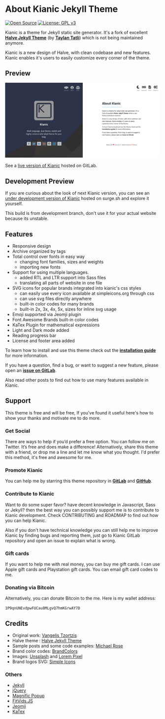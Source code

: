 # About Kianic Jekyll Theme

[![Open Source](https://img.shields.io/badge/Open%20Source-Forever-brightgreen?style=flat-square)](https://opensource.com/resources/what-open-source/)
[![License: GPL v3](https://img.shields.io/badge/License-GPL%20v3-blue?style=flat-square&logo=gnu)](https://opensource.org/licenses/GPL-3.0/)

Kianic is a theme for Jekyll static site generator. It's a fork of excellent
[**Halve Jekyll Theme**](https://taylantatli.github.io/Halve) (by [**Taylan Tatli**](https://github.com/TaylanTatli)) 
which is not being maintained anymore.

Kianic is a new design of Halve, with clean codebase and new features.
Kianic enables it's users to easily customize every corner of the theme.

## Preview

![screenshot of Kianic](/images/kianic-home-image.png)

See a [live version of Kianic](https://azadeh-afzar.gitlab.io/Web-Development/Kianic-Jekyll-Theme) hosted on GitLab.

## Development Preview

If you are curious about the look of next Kianic version, you can see an [under development version of Kianic](https://azadeh-afzar-kianic-jekyll-theme.surge.sh/) hosted on surge.sh and explore it yourself.

This build is from development branch, don't use it for your actual website because its unstable.

## Features

* Responsive design
* Archive organized by tags
* Total control over fonts in easy way
  * changing font families, sizes and weights
  * importing new fonts
* Support for using multiple languages.
  * added RTL and LTR support into Sass files
  * translating all parts of website in one file
* SVG icons for popular brands integrated into kianic's css styles
  * can easily use every icon available at simpleicons.org through css
  * can use svg files directly anywhere
  * built-in color codes for many brands
  * built-in 2x, 3x, 4x, 5x, sizes for inline svg usage
* Emoji supported via Jeomji plugin
* Font Awesome Brands built-in color codes
* KaTex Plugin for mathematical expressions
* Light and Dark mode added
* Reading progress bar
* License and footer area added

To learn how to install and use this theme check out the
[**installation guide**](https://azadeh-afzar.gitlab.io/Web-Development/Kianic/en/kianic-theme) for more information.

If you have a question, find a bug, or want to suggest a new feature, please open an
[**issue on GitLab**](https://gitlab.com/MahdiBaghbani/Azadeh-Afzar/Web-Development/Kianic/issues/new).

Also read other posts to find out how to use many features available in Kianic.

## Support

This theme is free and will be free, If you've found it useful here's how to show your thanks and motivate me to do more.

### Get Social

There are ways to help if you’d prefer a free option. You can follow me on Twitter. It’s free and does make a difference!
Alternatively, share this theme with a friend, or drop me a line and let me know what you thought. I'd prefer this method, it's free and awesome for me.

### Promote Kianic

You can help me by starring this theme repository in
[**GitLab**](https://gitlab.com/Azadeh-Afzar/Web-Development/Kianic-Jekyll-Theme "Kianic Jekyll Theme") and
[**GitHub**](https://github.com/Azadeh-Afzar/Kianic-Jekyll-Theme "Kianic Jekyll Theme").

### Contribute to Kianic

Want to do some super favor? have decent knowledge in Javascript, Sass or Jekyll?
then the best way you can possibly support me is to contribute to Kianic development.
Check CONTRIBUTING and ROADMAP to find out how you can help Kianic.

Also if you don't have technical knowledge you can still help me to improve Kianic by finding bugs and reporting them, just go to Kianic GitLab repository and open an issue to explain what is wrong.

### Gift cards

If you want to help me with real money, you can buy me gift cards. I can use Apple gift cards and Playstation gift cards. You can email gift card codes to me.

### Donating via Bitcoin

Alternatively, you can donate Bitcoin to the me.
Here is my wallet address:

`1P9qnUNEvdpwFUCau8MLgvQ7hmKGrwAY7D`

## Credits

- Original work: [Vangelis Tzortzis](https://github.com/srekoble)  
- Halve theme : [Halve Jekyll Theme](https://taylantatli.github.io/Halve)
- Sample posts and some code examples: [Michael Rose](https://github.com/mmistakes/)
- Brand color codes: [BrandColors](https://brandcolors.net/)
- Images: [Unsplash](https://unsplash.com/) and [Lorem Pixel](http://lorempixel.com)
- Brand logos SVG: [Simple Icons](https://simpleicons.org/)

### Others

- [Jekyll](http://jekyllrb.com/)
- [jQuery](http://jquery.com/)
- [Magnific Popup](http://dimsemenov.com/plugins/magnific-popup/)
- [FitVids.JS](http://fitvidsjs.com/)
- [Jeomji](http://github.com/jekyll/jemoji/)
- [KaTex](http://github.com/linjer/jekyll-katex/)